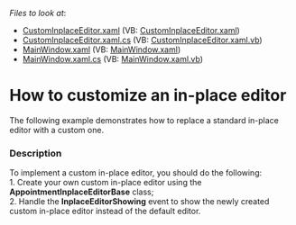 <!-- default file list -->
*Files to look at*:

* [CustomInplaceEditor.xaml](./CS/WpfApplication1/CustomInplaceEditor.xaml) (VB: [CustomInplaceEditor.xaml](./VB/WpfApplication1/CustomInplaceEditor.xaml))
* [CustomInplaceEditor.xaml.cs](./CS/WpfApplication1/CustomInplaceEditor.xaml.cs) (VB: [CustomInplaceEditor.xaml.vb](./VB/WpfApplication1/CustomInplaceEditor.xaml.vb))
* [MainWindow.xaml](./CS/WpfApplication1/MainWindow.xaml) (VB: [MainWindow.xaml](./VB/WpfApplication1/MainWindow.xaml))
* [MainWindow.xaml.cs](./CS/WpfApplication1/MainWindow.xaml.cs) (VB: [MainWindow.xaml.vb](./VB/WpfApplication1/MainWindow.xaml.vb))
<!-- default file list end -->
# How to customize an in-place editor


<p>The following example demonstrates how to replace a standard in-place editor with a custom one.</p>


<h3>Description</h3>

<p>To implement a custom in-place editor, you should do the following:<br />
1. Create your own custom in-place editor using the <strong>AppointmentInplaceEditorBase</strong> class;<br />
2. Handle the <strong>InplaceEditorShowing</strong> event to show the newly created custom in-place editor instead of the default editor.</p>

<br/>


